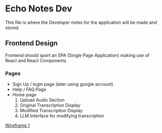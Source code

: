 # Echo Notes Dev
This file is where the Developer notes for the application will be made and stored.

## Frontend Design
Frontend should sport an SPA (Single Page Application) making use of React and React Components.

### Pages
- Sign Up / login page (later using google account)  
- Help / FAQ Page
- Home page  
    1. Upload Audio Section
    2. Original Transcription Display
    3. Modified Transcription Display
    4. LLM Interface for modifying transcription

[Wireframe 1](https://wireframe.cc/LQm5JQ)